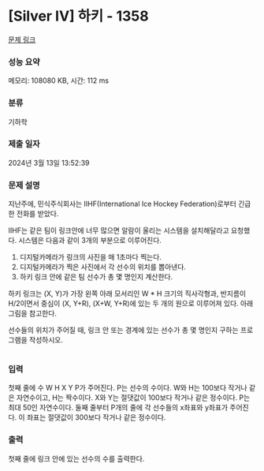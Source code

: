 # [Silver IV] 하키 - 1358 

[문제 링크](https://www.acmicpc.net/problem/1358) 

### 성능 요약

메모리: 108080 KB, 시간: 112 ms

### 분류

기하학

### 제출 일자

2024년 3월 13일 13:52:39

### 문제 설명

<p>지난주에, 민식주식회사는 IIHF(International Ice Hockey Federation)로부터 긴급한 전화를 받았다.</p>

<p>IIHF는 같은 팀이 링크안에 너무 많으면 알람이 울리는 시스템을 설치해달라고 요청했다. 시스템은 다음과 같이 3개의 부분으로 이루어진다.</p>

<ol>
	<li>디지털카메라가 링크의 사진을 매 1초마다 찍는다.</li>
	<li>디지털카메라가 찍은 사진에서 각 선수의 위치를 뽑아낸다.</li>
	<li>하키 링크 안에 같은 팀 선수가 총 몇 명인지 계산한다.</li>
</ol>

<p>하키 링크는 (X, Y)가 가장 왼쪽 아래 모서리인 W * H 크기의 직사각형과, 반지름이 H/2이면서 중심이 (X, Y+R), (X+W, Y+R)에 있는 두 개의 원으로 이루어져 있다. 아래 그림을 참고한다.</p>

<p>선수들의 위치가 주어질 때, 링크 안 또는 경계에 있는 선수가 총 몇 명인지 구하는 프로그램을 작성하시오.</p>

<p style="text-align: center;"><img alt="" src=""></p>

### 입력 

 <p>첫째 줄에 수 W H X Y P가 주어진다. P는 선수의 수이다. W와 H는 100보다 작거나 같은 자연수이고, H는 짝수이다. X와 Y는 절댓값이 100보다 작거나 같은 정수이다. P는 최대 50인 자연수이다. 둘째 줄부터 P개의 줄에 각 선수들의 x좌표와 y좌표가 주어진다. 이 좌표는 절댓값이 300보다 작거나 같은 정수이다.</p>

### 출력 

 <p>첫째 줄에 링크 안에 있는 선수의 수를 출력한다.</p>

